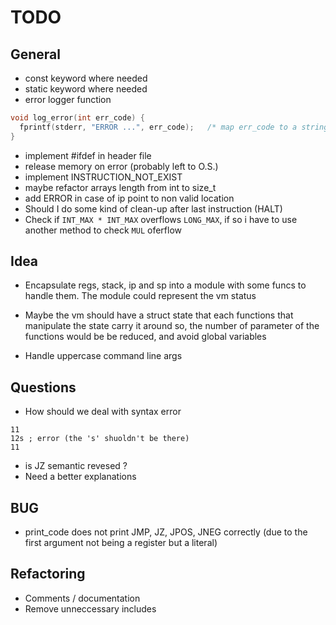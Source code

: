 # TODO

## General
- const keyword where needed
- static keyword where needed
- error logger function
```c
void log_error(int err_code) {
  fprintf(stderr, "ERROR ...", err_code);   /* map err_code to a string */
}
```
- implement #ifdef in header file
- release memory on error (probably left to O.S.)
- implement INSTRUCTION_NOT_EXIST
- maybe refactor arrays length from int to size_t
- add ERROR in case of ip point to non valid location
- Should I do some kind of clean-up after last instruction (HALT)
- Check if `INT_MAX * INT_MAX` overflows `LONG_MAX`, if so i have to use another method to check `MUL` oferflow


## Idea
- Encapsulate regs, stack, ip and sp into a module with some funcs to handle them.
The module could represent the vm status

- Maybe the vm should have a struct state that each
functions that manipulate the state carry it around
so, the number of parameter of the functions would be
be reduced, and avoid global variables
- Handle uppercase command line args


## Questions
- How should we deal with syntax error
```
11
12s ; error (the 's' shuoldn't be there)
11
```
- is JZ semantic revesed ?
- Need a better explanations

## BUG
- print_code does not print JMP, JZ, JPOS, JNEG correctly (due to the first argument not being a register but a literal)


## Refactoring
- Comments / documentation
- Remove unneccessary includes
